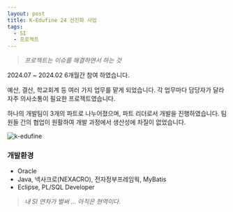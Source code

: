 ```yaml
---
layout: post
title: K-Edufine 24 선진화 사업
tags:
  - SI
  - 프로젝트
---
```


>*프로젝트는 이슈를 해결하면서 하는 것*

2024.07 ~ 2024.02 6개월간 참여 하였습니다. 

예산, 결산, 학교회계 등 여러 가지 업무를 맡게 되었습니다. 각 업무마다 담당자가 달라 자주 의사소통이 필요한 프로젝트였습니다.

하나의 개발팀이 3개의 파트로 나누어졌으며, 파트 리더로서 개발을 진행하였습니다. 팀원들 간의 협업이 원활하여 개발 과정에서 생산성에 차질이 없었습니다.


![k-edufine](https://github.com/user-attachments/assets/42d04b63-b3d2-4656-9931-8e44acdc9c0c "K-Edufine")


### 개발환경
- Oracle
- Java, 넥사크로(NEXACRO), 전자정부프레임웍, MyBatis
- Eclipse, PL/SQL Developer


>*내 SI 연차가 벌써 ... 아직은 현역이다.*

